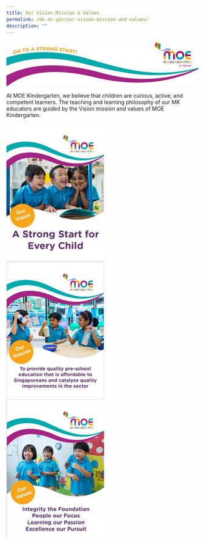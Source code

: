 ```yaml
---
title: Our Vision Mission & Values
permalink: /mk-at-yps/our-vision-mission-and-values/
description: ""
---
```

![](/images/MK%20YPS/Vision%20Mission%20Values/MK_Header.jpg)

At MOE Kindergarten, we believe that children are curious, active, and competent learners.
The teaching and learning philosophy of our MK educators are guided by the Vision mission and values of MOE Kindergarten.


<img src="/images/MK%20YPS/Vision%20Mission%20Values/MK_Vision.jpg" alt="MK Brochure" style="float:left;margin-right:10px;width:256px;height:362px;"><img src="/images/MK%20YPS/Vision%20Mission%20Values/MK_Mission.jpg" alt="MK Brochure" style="float:left;margin-right:10px;width:256px;height:362px;"><img src="/images/MK%20YPS/Vision%20Mission%20Values/MK_Values.jpg" alt="MK Brochure" style="float:left;margin-right:10px;width:256px;height:362px;">